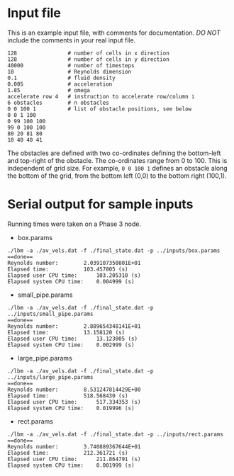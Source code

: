 # Input file

This is an example input file, with comments for documentation. *DO NOT* include the comments in your real input file.

```
128                # number of cells in x direction
128                # number of cells in y direction
40000              # number of timesteps
10                 # Reynolds dimension
0.1                # fluid density
0.005              # acceleration
1.85               # omega
accelerate row 4   # instruction to accelerate row/column i
6 obstacles        # n obstacles
0 0 100 1          # list of obstacle positions, see below
0 0 1 100
0 99 100 100
99 0 100 100
80 20 81 80
10 40 40 41

```

The obstacles are defined with two co-ordinates defining the bottom-left and top-right of the obstacle. The co-ordinates range from 0 to 100. This is independent of grid size. For example, `0 0 100 1` defines an obstacle along the bottom of the grid, from the bottom left (0,0) to the bottom right (100,1).

# Serial output for sample inputs
Running times were taken on a Phase 3 node.
- box.params
```
./lbm -a ./av_vels.dat -f ./final_state.dat -p ../inputs/box.params
==done==
Reynolds number:		2.039107350801E+01
Elapsed time:			103.457805 (s)
Elapsed user CPU time:		103.205310 (s)
Elapsed system CPU time:	0.004999 (s)
```

- small_pipe.params
```
./lbm -a ./av_vels.dat -f ./final_state.dat -p ../inputs/small_pipe.params
==done==
Reynolds number:		2.889654348141E+01
Elapsed time:			13.158120 (s)
Elapsed user CPU time:		13.123005 (s)
Elapsed system CPU time:	0.002999 (s)
```

- large_pipe.params
```
./lbm -a ./av_vels.dat -f ./final_state.dat -p ../inputs/large_pipe.params
==done==
Reynolds number:		8.531247814429E+00
Elapsed time:			518.568430 (s)
Elapsed user CPU time:		517.334353 (s)
Elapsed system CPU time:	0.019996 (s)
```

- rect.params
```
./lbm -a ./av_vels.dat -f ./final_state.dat -p ../inputs/rect.params
==done==
Reynolds number:		3.740889367644E+01
Elapsed time:			212.361721 (s)
Elapsed user CPU time:		211.864791 (s)
Elapsed system CPU time:	0.001999 (s)
```
